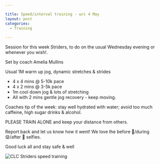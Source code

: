```yaml
---

title: Speed/interval training - w/c 4 May
layout: post
categories:
  - Training
  
---
```


Session for this week Striders, to do on the usual Wednesday evening or whenever you wish!.

Set by coach Amelia Mullins

Usual 1M warm up jog, dynamic stretches & strides
* 4 x 4 mins @ 5-10k pace
* 4 x 2 mins @ 3-5k pace
* 1m cool down jog & lots of stretching
* All with 2 mins gentle jog recovery - keep moving.

Coaches tip of the week: stay well hydrated with water; avoid too much caffeine, high sugar drinks & alcohol.

PLEASE TRAIN ALONE and keep your distance from others.

Report back and let us know how it went! We love the before 😬/during 😧/after 🤢 selfies.

Good luck all and stay safe & well

![CLC Striders speed training](/images/2020-05-04-Speed-training.jpg "CLC Striders speed training")